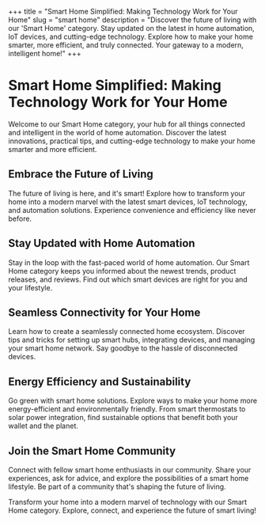 +++
title = "Smart Home Simplified: Making Technology Work for Your Home"
slug = "smart home"
description = "Discover the future of living with our 'Smart Home' category. Stay updated on the latest in home automation, IoT devices, and cutting-edge technology. Explore how to make your home smarter, more efficient, and truly connected. Your gateway to a modern, intelligent home!"
+++

# Smart Home Simplified: Making Technology Work for Your Home

Welcome to our Smart Home category, your hub for all things connected and intelligent in the world of home automation. Discover the latest innovations, practical tips, and cutting-edge technology to make your home smarter and more efficient.

## Embrace the Future of Living

The future of living is here, and it's smart! Explore how to transform your home into a modern marvel with the latest smart devices, IoT technology, and automation solutions. Experience convenience and efficiency like never before.

## Stay Updated with Home Automation

Stay in the loop with the fast-paced world of home automation. Our Smart Home category keeps you informed about the newest trends, product releases, and reviews. Find out which smart devices are right for you and your lifestyle.

## Seamless Connectivity for Your Home

Learn how to create a seamlessly connected home ecosystem. Discover tips and tricks for setting up smart hubs, integrating devices, and managing your smart home network. Say goodbye to the hassle of disconnected devices.

## Energy Efficiency and Sustainability

Go green with smart home solutions. Explore ways to make your home more energy-efficient and environmentally friendly. From smart thermostats to solar power integration, find sustainable options that benefit both your wallet and the planet.

## Join the Smart Home Community

Connect with fellow smart home enthusiasts in our community. Share your experiences, ask for advice, and explore the possibilities of a smart home lifestyle. Be part of a community that's shaping the future of living.

Transform your home into a modern marvel of technology with our Smart Home category. Explore, connect, and experience the future of smart living!
